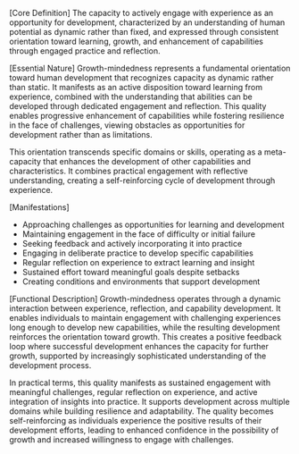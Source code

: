 [Core Definition]
The capacity to actively engage with experience as an opportunity for development, characterized by an understanding of human potential as dynamic rather than fixed, and expressed through consistent orientation toward learning, growth, and enhancement of capabilities through engaged practice and reflection.

[Essential Nature]
Growth-mindedness represents a fundamental orientation toward human development that recognizes capacity as dynamic rather than static. It manifests as an active disposition toward learning from experience, combined with the understanding that abilities can be developed through dedicated engagement and reflection. This quality enables progressive enhancement of capabilities while fostering resilience in the face of challenges, viewing obstacles as opportunities for development rather than as limitations.

This orientation transcends specific domains or skills, operating as a meta-capacity that enhances the development of other capabilities and characteristics. It combines practical engagement with reflective understanding, creating a self-reinforcing cycle of development through experience.

[Manifestations]
- Approaching challenges as opportunities for learning and development
- Maintaining engagement in the face of difficulty or initial failure
- Seeking feedback and actively incorporating it into practice
- Engaging in deliberate practice to develop specific capabilities
- Regular reflection on experience to extract learning and insight
- Sustained effort toward meaningful goals despite setbacks
- Creating conditions and environments that support development

[Functional Description]
Growth-mindedness operates through a dynamic interaction between experience, reflection, and capability development. It enables individuals to maintain engagement with challenging experiences long enough to develop new capabilities, while the resulting development reinforces the orientation toward growth. This creates a positive feedback loop where successful development enhances the capacity for further growth, supported by increasingly sophisticated understanding of the development process.

In practical terms, this quality manifests as sustained engagement with meaningful challenges, regular reflection on experience, and active integration of insights into practice. It supports development across multiple domains while building resilience and adaptability. The quality becomes self-reinforcing as individuals experience the positive results of their development efforts, leading to enhanced confidence in the possibility of growth and increased willingness to engage with challenges.
